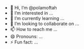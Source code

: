 - 👋 Hi, I’m @polamoftah
- 👀 I’m interested in ...
- 🌱 I’m currently learning ...
- 💞️ I’m looking to collaborate on ...
- 📫 How to reach me ...
- 😄 Pronouns: ...
- ⚡ Fun fact: ...

<!---
polamoftah/polamoftah is a ✨ special ✨ repository because its `README.md` (this file) appears on your GitHub profile.
You can click the Preview link to take a look at your changes.
--->
